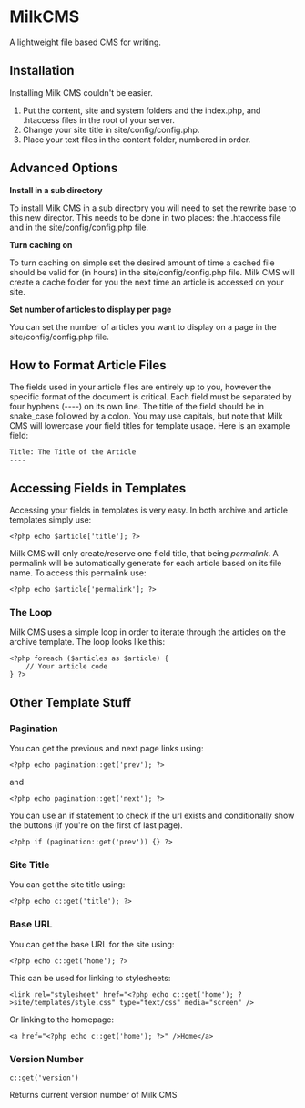 # MilkCMS

A lightweight file based CMS for writing.

## Installation

Installing Milk CMS couldn't be easier.

1. Put the content, site and system folders and the index.php, and .htaccess files in the root of your server.
2. Change your site title in site/config/config.php.
3. Place your text files in the content folder, numbered in order.

## Advanced Options

**Install in a sub directory**

To install Milk CMS in a sub directory you will need to set the rewrite base to this new director. This needs to be done in two places: the .htaccess file and in the site/config/config.php file.

**Turn caching on**

To turn caching on simple set the desired amount of time a cached file should be valid for (in hours) in the site/config/config.php file. Milk CMS will create a cache folder for you the next time an article is accessed on your site.

**Set number of articles to display per page**

You can set the number of articles you want to display on a page in the site/config/config.php file.

## How to Format Article Files

The fields used in your article files are entirely up to you, however the specific format of the document is critical. Each field must be separated by four hyphens (----) on its own line. The title of the field should be in snake_case followed by a colon. You may use capitals, but note that Milk CMS will lowercase your field titles for template usage. Here is an example field:

    Title: The Title of the Article
    ----

## Accessing Fields in Templates

Accessing your fields in templates is very easy. In both archive and article templates simply use:

    <?php echo $article['title']; ?>

Milk CMS will only create/reserve one field title, that being *permalink*. A permalink will be automatically generate for each article based on its file name. To access this permalink use:

    <?php echo $article['permalink']; ?>

### The Loop

Milk CMS uses a simple loop in order to iterate through the articles on the archive template. The loop looks like this:

    <?php foreach ($articles as $article) {
        // Your article code
    } ?>

## Other Template Stuff

### Pagination

You can get the previous and next page links using:

    <?php echo pagination::get('prev'); ?>

and

    <?php echo pagination::get('next'); ?>

You can use an if statement to check if the url exists and conditionally show the buttons (if you're on the first of last page).

    <?php if (pagination::get('prev')) {} ?>

### Site Title

You can get the site title using:

    <?php echo c::get('title'); ?>

### Base URL

You can get the base URL for the site using:

    <?php echo c::get('home'); ?>

This can be used for linking to stylesheets:

    <link rel="stylesheet" href="<?php echo c::get('home'); ?>site/templates/style.css" type="text/css" media="screen" />

Or linking to the homepage:

    <a href="<?php echo c::get('home'); ?>" />Home</a>

### Version Number

    c::get('version')

Returns current version number of Milk CMS